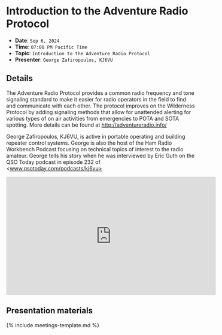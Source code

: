 # Introduction to the Adventure Radio Protocol

* **Date**: `Sep 6, 2024`
* **Time**: `07:00 PM Pacific Time`
* **Topic**: `Introduction to the Adventure Radio Protocol`
* **Presenter**: `George Zafiropoulos, KJ6VU`

## Details

The Adventure Radio Protocol provides a common radio frequency and tone signaling standard to make it easier for radio operators in the field to find and communicate with each other. The protocol improves on the Wilderness Protocol by adding signaling methods that allow for unattended alerting for various types of on air activities from emergencies to POTA and SOTA spotting. More details can be found at  <http://adventureradio.info/>

George Zafiropoulos, KJ6VU, is active in portable operating and building repeater control systems.   George is also the host of the Ham Radio Workbench Podcast focusing on technical topics of interest to the radio amateur.   George tells his story when he was interviewed by Eric Guth on the QSO Today podcast in episode 232 of <www.qsotoday.com/podcasts/kj6vu>

<iframe width="560" height="315" src="https://www.youtube.com/embed/XQgpc-OPa7s?si=7vnppsf5gbPwnD9x" title="YouTube video player" frameborder="0" allow="accelerometer; autoplay; clipboard-write; encrypted-media; gyroscope; picture-in-picture; web-share" referrerpolicy="strict-origin-when-cross-origin" allowfullscreen></iframe>

## Presentation materials

{% include meetings-template.md %}

